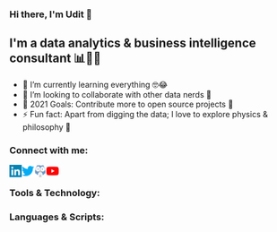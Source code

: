 ### Hi there, I'm Udit 👋

## I'm a data analytics & business intelligence consultant 📊👨‍💻

- 🌱 I’m currently learning everything 🤓😂
- 💞️ I’m looking to collaborate with other data nerds 🤩
- 🥅 2021 Goals: Contribute more to open source projects 🎯
- ⚡ Fun fact: Apart from digging the data; I love to explore physics & philosophy 🌌

### Connect with me:

[<img align="left" alt="Udit | LinkedIn" width="22px" src="Images/SocialMedia/LinkedIn.svg"/>][linkedin]
[<img align="left" alt="Udit | Twitter" width="22px" src="Images/SocialMedia/Twitter.svg"/>][twitter]
[<img align="left" alt="Udit | Data.World" width="22px" src="Images/SocialMedia/DataWorld.svg"/>][data.world]
[<img align="left" alt="Udit | YouTube" width="22px" src="Images/SocialMedia/YouTube.svg"/>][youtube]

<br />

### Tools & Technology:

### Languages & Scripts:

<!-- Social Media Profile Links -->

[linkedin]: https://www.linkedin.com/in/uditkumarchatterjee/
[twitter]: https://twitter.com/quantumudit
[data.world]: https://data.world/dataman-udit
[youtube]: https://www.youtube.com/channel/UCKS7gum4_d3zFOFgdL2uLdA

